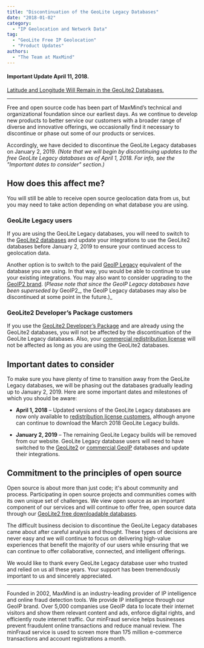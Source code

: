 ```yaml
---
title: "Discontinuation of the GeoLite Legacy Databases"
date: "2018-01-02"
category:
  - "IP Geolocation and Network Data"
tag:
  - "GeoLite Free IP Geolocation"
  - "Product Updates"
authors:
  - "The Team at MaxMind"
---
```


#### Important Update April 11, 2018.
[Latitude and Longitude Will Remain in the GeoLite2
Databases.](https://blog.maxmind.com/2018/04/11/we-are-listening-latitude-and-longitude-will-remain-in-geolite2-databases/)

* * *

Free and open source code has been part of MaxMind’s technical and
organizational foundation since our earliest days. As we continue to develop new
products to better service our customers with a broader range of diverse and
innovative offerings, we occasionally find it necessary to discontinue or phase
out some of our products or services.

Accordingly, we have decided to discontinue the GeoLite Legacy databases on
January 2, 2019. _(Note that we will begin by discontinuing updates to the free
GeoLite Legacy databases as of April 1, 2018. For info, see the "Important dates
to consider" section.)_

## **How does this affect me?**

You will still be able to receive open source geolocation data from us, but you
may need to take action depending on what database you are using.

### GeoLite Legacy users

If you are using the GeoLite Legacy databases, you will need to switch to the
[GeoLite2 databases](https://dev.maxmind.com/geoip/geoip2/geolite2/) and update
your integrations to use the GeoLite2 databases before January 2, 2019 to ensure
your continued access to geolocation data.

Another option is to switch to the paid [GeoIP
Legacy](https://dev.maxmind.com/geoip/legacy/downloadable/) equivalent of the
database you are using. In that way, you would be able to continue to use your
existing integrations. You may also want to consider upgrading to the [GeoIP2
brand](https://www.maxmind.com/en/geoip2-services-and-databases). (_Please note
that since the GeoIP Legacy databases have been superseded by_ GeoIP2_, the
GeoIP Legacy databases may also be discontinued at some point in the future.)_

### GeoLite2 Developer’s Package customers

If you use the [GeoLite2 Developer’s
Package](https://www.maxmind.com/en/geolite2-developer-package) and are already
using the GeoLite2 databases, you will not be affected by the discontinuation of
the GeoLite Legacy databases. Also, your [commercial redistribution
license](https://www.maxmind.com/en/geolite-commercial-redistribution-license)
will not be affected as long as you are using the GeoLite2 databases.

## **Important dates to consider**

To make sure you have plenty of time to transition away from the GeoLite Legacy
databases, we will be phasing out the databases gradually leading up to January
2, 2019. Here are some important dates and milestones of which you should be
aware:

- **April 1, 2018** – Updated versions of the GeoLite Legacy databases are now
only available to [redistribution license
customers](https://www.maxmind.com/en/geolite-commercial-redistribution-license),
although anyone can continue to download the March 2018 GeoLite Legacy builds.

- **January 2, 2019** – The remaining GeoLite Legacy builds will be removed from
our website. GeoLite Legacy database users will need to have switched to the
[GeoLite2](https://dev.maxmind.com/geoip/geoip2/geolite2/) or [commercial
GeoIP](https://www.maxmind.com/en/geoip2-services-and-databases) databases and
update their integrations.

## **Commitment to the principles of open source**

Open source is about more than just code; it's about community and process.
Participating in open source projects and communities comes with its own unique
set of challenges. We view open source as an important component of our services
and will continue to offer free, open source data through our [GeoLite2 free
downloadable databases](https://dev.maxmind.com/geoip/geoip2/geolite2/).

The difficult business decision to discontinue the GeoLite Legacy databases came
about after careful analysis and thought. These types of decisions are never
easy and we will continue to focus on delivering high-value experiences that
benefit the majority of our users while ensuring that we can continue to offer
collaborative, connected, and intelligent offerings.

We would like to thank every GeoLite Legacy database user who trusted and relied
on us all these years. Your support has been tremendously important to us and
sincerely appreciated.

* * *

Founded in 2002, MaxMind is an industry-leading provider of IP intelligence and
online fraud detection tools. We provide IP intelligence through our GeoIP
brand. Over 5,000 companies use GeoIP data to locate their internet visitors and
show them relevant content and ads, enforce digital rights, and efficiently
route internet traffic.  Our minFraud service helps businesses prevent
fraudulent online transactions and reduce manual review. The minFraud service is
used to screen more than 175 million e-commerce transactions and account
registrations a month.
